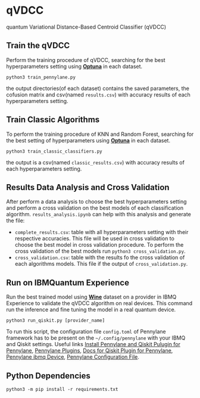 # qVDCC
quantum Variational Distance-Based Centroid Classifier (qVDCC)

## Train the qVDCC
Perform the training procedure of qVDCC, searching for the best hyperparameters setting using [**Optuna**](https://optuna.org/) in each dataset.

    python3 train_pennylane.py

the output directories(of each dataset) contains the saved parameters, the cofusion matrix and csv(named `results.csv`) with accuracy results of each hyperparameters setting.

## Train Classic Algorithms
To perform the training procedure of KNN and Random Forest, searching for the best setting of hyperparameters using [**Optuna**](https://optuna.org/) in each dataset.

    python3 train_classic_classifiers.py

the output is a csv(named `classic_results.csv`) with accuracy results of each hyperparameters setting.

## Results Data Analysis and Cross Validation
After perform a data analysis to choose the best hyperparameters setting and perform a cross validation on the best models of each classification algorithm. `results_analysis.ipynb` can help with this analysis and generate the file:

- `complete_results.csv`: table with all hyperparameters setting with their respective accuracies. This file will be used in cross validation to choose the best model in cross validation procedure. To perform the cross validation of the best models run `python3 cross_validation.py`.
- `cross_validation.csv`: table with the results fo the cross validation of each algorithms models. This file if the output of `cross_validation.py`.

## Run on IBMQuantum Experience
Run the best trained model using [**Wine**](https://archive.ics.uci.edu/ml/datasets/Wine) dataset on a provider in IBMQ Experience to validate the qVDCC algorithm on real devices. This command run the inference and fine tuning the model in a real quantum device.

    python3 run_qiskit.py [provider_name]

To run this script, the configuration file `config.toml` of Pennylane framework has to be present on the `~/.config/pennylane` with your IBMQ and Qiskit settings. Useful links [Install Pennylane and Qiskit Pulugin for Pennylane](https://pennylane.ai/install.html), [Pennylane Plugins](https://pennylane.ai/plugins.html), [Docs for Qiskit Plugin for Pennylane](https://pennylaneqiskit.readthedocs.io/en/latest/), [Pennylane ibmq Device](https://pennylaneqiskit.readthedocs.io/en/latest/devices/ibmq.html), [Pennylane Configuration File](https://pennylane.readthedocs.io/en/latest/introduction/configuration.html).

## Python Dependencies

    python3 -m pip install -r requirements.txt
